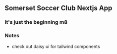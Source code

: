 ## Somerset Soccer Club Nextjs App

### It's just the beginning m8

### Notes 

- check out daisy ui for tailwind components
